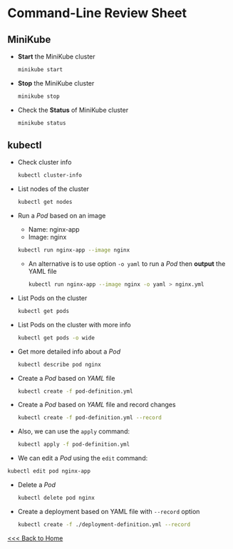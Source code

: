 # Command-Line Review Sheet
## MiniKube
* **Start** the MiniKube cluster
    ```bash
    minikube start
    ```
* **Stop** the MiniKube cluster
    ```bash
    minikube stop
    ```
* Check the **Status** of MiniKube cluster
    ```bash
    minikube status
    ```

## kubectl 
* Check cluster info
    ```bash
    kubectl cluster-info
    ```
* List nodes of the cluster
    ```bash
    kubectl get nodes
    ```
* Run a _Pod_ based on an image
    * Name: nginx-app
    * Image: nginx
    ```bash
    kubectl run nginx-app --image nginx
    ```
    * An alternative is to use option `-o yaml` to run a _Pod_ then **output** the YAML file
       ```bash
       kubectl run nginx-app --image nginx -o yaml > nginx.yml 
       ```

* List Pods on the cluster
    ```bash
    kubectl get pods
    ```
* List Pods on the cluster with more info
   ```bash
   kubectl get pods -o wide
   ```
* Get more detailed info about a _Pod_
    ```bash
    kubectl describe pod nginx
    ```
* Create a _Pod_ based on _YAML_ file
    ```bash
    kubectl create -f pod-definition.yml
    ```
* Create a _Pod_ based on _YAML_ file and record changes
    ```bash
    kubectl create -f pod-definition.yml --record
    ```
* Also, we can use the `apply` command:
    ```bash
    kubectl apply -f pod-definition.yml
    ```
* We can edit a _Pod_ using the `edit` command:
```bash
kubectl edit pod nginx-app
```
* Delete a _Pod_
   ```bash
   kubectl delete pod nginx
   ```

* Create a deployment based on YAML file with `--record` option
    ```bash
    kubectl create -f ./deployment-definition.yml --record
    ```

[<<< Back to Home](./README.md)